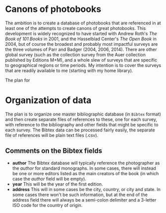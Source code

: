 # Canons of photobooks

The ambition is to create a database of photobooks that are referenced
in at least one of the attempts to create canons of great photobooks. 
This development is widely recognized to have started with Andrew Roth's 
*The Book of 101 Books* in 2001, and the Hasselblad Center's *The Open Book*
in 2004, but of course the broadest and probably most impactful surveys are 
the three volumes of Parr and Badger (2004, 2006, 2014). There are other 
global survey (such as the collection survey from the Auer collection published by 
Editions M+M), and a whole slew of surveys that are specific to geographical 
regions or time periods. My intention is to cover the surveys that are readily
available to me (starting with my home library).

The plan for 

# Organization of data

The plan is to organize one master bibliographic database (in `Bibtex` format) 
and then create separate files of references to these, one for each survey, with
reference to the bibliography and other fields that might be specific to each
survey. The Bibtex data can be processed fairly easily, the separate file of references
will be plain text files (.csv). 

## Comments on the Bibtex fields

- **author** The Bibtex database will typically reference the photographer as the *author* for
standard monographs. In some cases, there will instead be one or more editors listed
as the main creators of the book (in which case the *author* field will be empty). 
- **year** This will be the year of the first edition.
- **address** This will in some cases be the city, country, or city and state. In some cases there won't be such information, but at the end of the address field there will always be a semi-colon delimiter and a 3-letter ISO code for the country of origin. 


